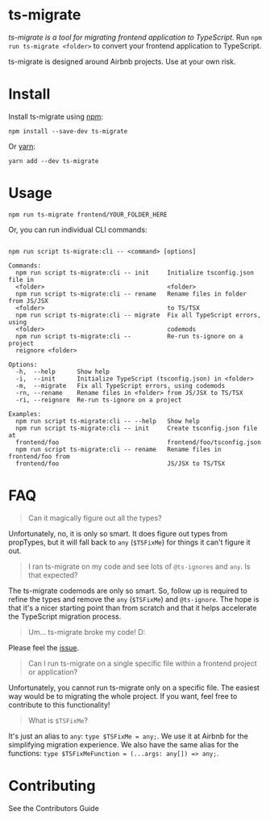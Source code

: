 # ts-migrate

*ts-migrate is a tool for migrating frontend application to TypeScript.*
Run `npm run ts-migrate <folder>` to convert your frontend application to TypeScript.

ts-migrate is designed around Airbnb projects. Use at your own risk.


# Install

Install ts-migrate using [npm](https://www.npmjs.com):

`npm install --save-dev ts-migrate`

Or [yarn](https://yarnpkg.com):

`yarn add --dev ts-migrate`

# Usage

`npm run ts-migrate frontend/YOUR_FOLDER_HERE`

Or, you can run individual CLI commands:

```npm run ts-migrate:cli -- --help

npm run script ts-migrate:cli -- <command> [options]

Commands:
  npm run script ts-migrate:cli -- init     Initialize tsconfig.json file in
  <folder>                                  <folder>
  npm run script ts-migrate:cli -- rename   Rename files in folder from JS/JSX
  <folder>                                  to TS/TSX
  npm run script ts-migrate:cli -- migrate  Fix all TypeScript errors, using
  <folder>                                  codemods
  npm run script ts-migrate:cli --          Re-run ts-ignore on a project
  reignore <folder>

Options:
  -h,  --help      Show help                                            
  -i,  --init      Initialize TypeScript (tsconfig.json) in <folder>
  -m,  --migrate   Fix all TypeScript errors, using codemods
  -rn, --rename    Rename files in <folder> from JS/JSX to TS/TSX
  -ri, --reignore  Re-run ts-ignore on a project

Examples:
  npm run script ts-migrate:cli -- --help   Show help
  npm run script ts-migrate:cli -- init     Create tsconfig.json file at
  frontend/foo                              frontend/foo/tsconfig.json
  npm run script ts-migrate:cli -- rename   Rename files in frontend/foo from
  frontend/foo                              JS/JSX to TS/TSX
```

# FAQ

> Can it magically figure out all the types?

Unfortunately, no, it is only so smart. It does figure out types from propTypes, but it will fall back to `any` (`$TSFixMe`) for things it can't figure it out.


> I ran ts-migrate on my code and see lots of `@ts-ignores` and `any`. Is that expected?

The ts-migrate codemods are only so smart. So, follow up is required to refine the types and remove the `any` (`$TSFixMe`) and `@ts-ignore`. The hope is that it's a nicer starting point than from scratch and that it helps accelerate the TypeScript migration process.


> Um... ts-migrate broke my code! D:

Please feel the [issue](https://github.com/airbnb/ts-migrate/issues/new).


> Can I run ts-migrate on a single specific file within a frontend project or application?

Unfortunately, you cannot run ts-migrate only on a specific file. The easiest way would be to migrating the whole project. If you want, feel free to contribute to this functionality!

	
> What is `$TSFixMe`?

It's just an alias to `any`: `type $TSFixMe = any;`. We use it at Airbnb for the simplifying migration experience.
We also have the same alias for the functions: `type $TSFixMeFunction = (...args: any[]) => any;`.


# Contributing
See the Contributors Guide
